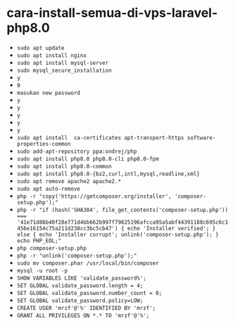 # cara-install-semua-di-vps-laravel-php8.0

- `sudo apt update`
- `sudo apt install nginx`
- `sudo apt install mysql-server`
- `sudo mysql_secure_installation`
- `y`
- `0`
- `masukan new password`
- `y`
- `y`
- `y`
- `y`
- `y`
- `sudo apt install  ca-certificates apt-transport-https software-properties-common`
- `sudo add-apt-repository ppa:ondrej/php`
- `sudo apt install php8.0 php8.0-cli php8.0-fpm`
- `sudo apt install php8.0-common`
- `sudo apt install php8.0-{bz2,curl,intl,mysql,readline,xml}`
- `sudo apt remove apache2 apache2.*`
- `sudo apt auto-remove`
- `php -r "copy('https://getcomposer.org/installer', 'composer-setup.php');"`
- `php -r "if (hash('SHA384', file_get_contents('composer-setup.php')) === '41e71d86b40f28e771d4bb662b997f79625196afcca95a5abf44391188c695c6c1456e16154c75a211d238cc3bc5cb47') { echo 'Installer verified'; } else { echo 'Installer corrupt'; unlink('composer-setup.php'); } echo PHP_EOL;"`
- `php composer-setup.php`
- `php -r "unlink('composer-setup.php');"`
- `sudo mv composer.phar /usr/local/bin/composer`
- `mysql -u root -p`
- `SHOW VARIABLES LIKE 'validate_password%';`
- `SET GLOBAL validate_password.length = 4;`
- `SET GLOBAL validate_password.number_count = 0;`
- `SET GLOBAL validate_password.policy=LOW;`
- `CREATE USER 'mrzf'@'%' IDENTIFIED BY 'mrzf';`
- `GRANT ALL PRIVILEGES ON *.* TO 'mrzf'@'%';`
